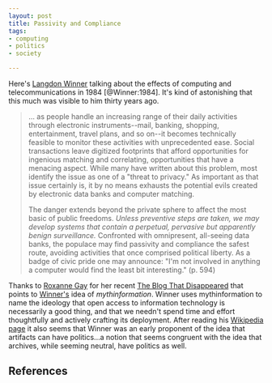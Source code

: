 ```yaml
---
layout: post
title: Passivity and Compliance
tags:
- computing
- politics
- society

---
```


Here's [Langdon Winner] talking about the effects of computing and telecommunications in 1984 [@Winner:1984]. It's kind of astonishing that this much was visible to him thirty years ago.

> ... as people handle an increasing range of their daily activities through
> electronic instruments--mail, banking, shopping, entertainment, travel plans,
> and so on--it becomes technically feasible to monitor these activities with
> unprecedented ease. Social transactions leave digitized footprints that
> afford opportunities for ingenious matching and correlating, opportunities
> that have a menacing aspect. While many have written about this problem, most
> identify the issue as one of a "threat to privacy." As important as that issue
> certainly is, it by no means exhausts the potential evils created by
> electronic data banks and computer matching.
> 
> The danger extends beyond the private sphere to affect the most basic of
> public freedoms. *Unless preventive steps are taken, we may develop systems
> that contain a perpetual, pervasive but apparently benign surveillance.*
> Confronted with omnipresent, all-seeing data banks, the populace may find
> passivity and compliance the safest route, avoiding activities that once
> comprised political liberty. As a badge of civic pride one may announce: "I'm
> not involved in anything a computer would find the least bit interesting."
> (p. 594)

Thanks to [Roxanne Gay] for her recent [The Blog That Disappeared] that points to [Winner's] idea of *mythinformation*. Winner uses mythinformation to name the ideology that open access to information technology is necessarily a good thing, and that we needn't spend time and effort thoughtfully and actively crafting its deployment. After reading his [Wikipedia page] it also seems that Winner was an early proponent of the idea that artifacts can have politics...a notion that seems congruent with the idea that archives, while seeming neutral, have politics as well.

## References

[Langdon Winner]: https://en.wikipedia.org/wiki/Langdon_Winner
[Wikipedia page]: https://en.wikipedia.org/wiki/Langdon_Winner
[Roxanne Gay]: https://twitter.com/rgay
[The Blog That Disappeared]: http://www.nytimes.com/2016/07/30/opinion/sunday/the-blog-that-disappeared.html
[Winner's]: https://twitter.com/langdonw
